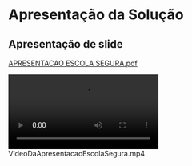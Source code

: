# Apresentação da Solução

## Apresentação de slide 

[APRESENTACAO ESCOLA SEGURA.pdf](https://github.com/ICEI-PUC-Minas-PMV-ADS/pmv-ads-2024-e1-proj-web-t2-Escola-Segura/blob/main/presentation/APRESENTACAO%20ESCOLA%20SEGURA.pdf)


<video controls src="VideoDaApresentacaoEscolaSegura.mp4" title="Title"></video>VideoDaApresentacaoEscolaSegura.mp4